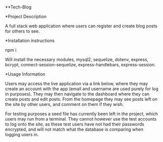 **Tech-Blog

*Project Description

A full stack web application where users can register and create blog posts for others to see.

*Installation instructions

npm i

Will install the necessary modules, mysql2, sequelize, dotenv, express, bcrypt, connect-session-sequelize, express-handlebars, express-session.

*Usage Information

Users may access the live application via a link below, where they may create an account with the app (email and username are used purely for log in purposes). They may then navigate to the dashboard where they can create posts and edit posts. From the homepage they may see posts left on the site by other users, and comment on them if they wish.

For testing purposes a seed file has currently been left in the project, which users may run from a terminal. They cannot however use the test accounts to log onto the site, as these test users have not had their passwords encrypted, and will not match what the database is comparing when logging users in. 

